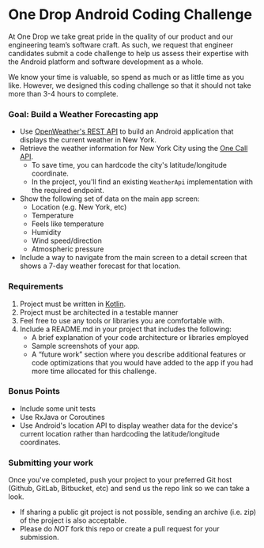 # One Drop Android Coding Challenge

At One Drop we take great pride in the quality of our product and our engineering team’s software craft. As such, we request that engineer candidates submit a code challenge to help us assess their expertise with the Android platform and software development as a whole.

We know your time is valuable, so spend as much or as little time as you like. However, we designed this coding challenge so that it should not take more than 3-4 hours to complete.

### Goal: Build a Weather Forecasting app

* Use [OpenWeather's REST API](https://openweathermap.org/api) to build an Android application that displays the current weather in New York.
* Retrieve the weather information for New York City using the [One Call API](https://openweathermap.org/api/one-call-api).
  - To save time, you can hardcode the city's latitude/longitude coordinate.
  - In the project, you'll find an existing `WeatherApi` implementation with the required endpoint.
* Show the following set of data on the main app screen:
  - Location (e.g. New York, etc)
  - Temperature
  - Feels like temperature
  - Humidity
  - Wind speed/direction
  - Atmospheric pressure
* Include a way to navigate from the main screen to a detail screen that shows a 7-day weather forecast for that location.

### Requirements
1. Project must be written in [Kotlin](https://kotlinlang.org/).
2. Project must be architected in a testable manner
3. Feel free to use any tools or libraries you are comfortable with.
4. Include a README.md in your project that includes the following:
    * A brief explanation of your code architecture or libraries employed
    * Sample screenshots of your app.
    * A “future work” section where you describe additional features or code optimizations that you would have added to the app if you had more time allocated for this challenge.

### Bonus Points
* Include some unit tests
* Use RxJava or Coroutines
* Use Android's location API to display weather data for the device's current location rather than hardcoding the latitude/longitude coordinates.

### Submitting your work
Once you've completed, push your project to your preferred Git host (Github, GitLab, Bitbucket, etc) and send us the repo link so we can take a look.

* If sharing a public git project is not possible, sending an archive (i.e. zip) of the project is also acceptable.
* Please do *NOT* fork this repo or create a pull request for your submission.
